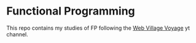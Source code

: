 # Functional Programming

This repo contains my studies of FP following the [Web Village Voyage](https://www.youtube.com/watch?v=6atlKUsn0mU) yt channel.
